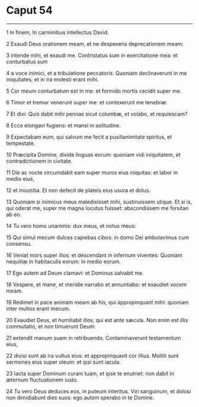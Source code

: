# Caput 54

***

1 In finem, In carminibus intellectus David.

2 Exaudi Deus orationem meam, et ne despexeris deprecationem meam:

3 intende mihi, et exaudi me. Contristatus sum in exercitatione mea: et conturbatus sum

4 a voce inimici, et a tribulatione peccatoris. Quoniam declinaverunt in me iniquitates, et in ira molesti erant mihi.

5 Cor meum conturbatum est in me: et formido mortis cecidit super me.

6 Timor et tremor venerunt super me: et contexerunt me tenebræ:

7 Et dixi: Quis dabit mihi pennas sicut columbæ, et volabo, et requiescam?

8 Ecce elongavi fugiens: et mansi in solitudine.

9 Expectabam eum, qui salvum me fecit a pusillanimitate spiritus, et tempestate.

10 Præcipita Domine, divide linguas eorum: quoniam vidi iniquitatem, et contradictionem in civitate.

11 Die ac nocte circumdabit eam super muros eius iniquitas: et labor in medio eius,

12 et iniustitia. Et non defecit de plateis eius usura et dolus.

13 Quoniam si inimicus meus maledixisset mihi, sustinuissem utique. Et si is, qui oderat me, super me magna locutus fuisset: abscondissem me forsitan ab eo.

14 Tu vero homo unanimis: dux meus, et notus meus:

15 Qui simul mecum dulces capiebas cibos: in domo Dei ambulavimus cum consensu.

16 Veniat mors super illos: et descendant in infernum viventes: Quoniam nequitiæ in habitaculis eorum: in medio eorum.

17 Ego autem ad Deum clamavi: et Dominus salvabit me.

18 Vespere, et mane, et meridie narrabo et annuntiabo: et exaudiet vocem meam.

19 Redimet in pace animam meam ab his, qui appropinquant mihi: quoniam inter multos erant mecum.

20 Exaudiet Deus, et humiliabit illos, qui est ante sæcula. Non enim est illis commutatio, et non timuerunt Deum:

21 extendit manum suam in retribuendo. Contaminaverunt testamentum eius,

22 divisi sunt ab ira vultus eius: et appropinquavit cor illius. Molliti sunt sermones eius super oleum: et ipsi sunt iacula.

23 Iacta super Dominum curam tuam, et ipse te enutriet: non dabit in æternum fluctuationem iusto.

24 Tu vero Deus deduces eos, in puteum interitus. Viri sanguinum, et dolosi non dimidiabunt dies suos: ego autem sperabo in te Domine.

